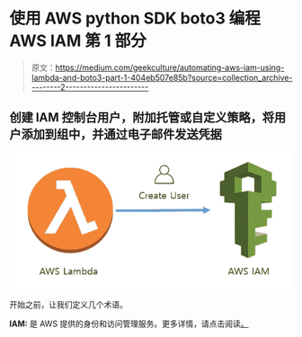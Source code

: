 # 使用 AWS python SDK boto3 编程 AWS IAM 第 1 部分

> 原文：<https://medium.com/geekculture/automating-aws-iam-using-lambda-and-boto3-part-1-404eb507e85b?source=collection_archive---------2----------------------->

## 创建 IAM 控制台用户，附加托管或自定义策略，将用户添加到组中，并通过电子邮件发送凭据

![](img/457e69ac0dbe626f9b51e20f71a79b1c.png)

开始之前，让我们定义几个术语。

**IAM:** 是 AWS 提供的身份和访问管理服务。更多详情，请点击阅读[。](https://docs.aws.amazon.com/iam/)